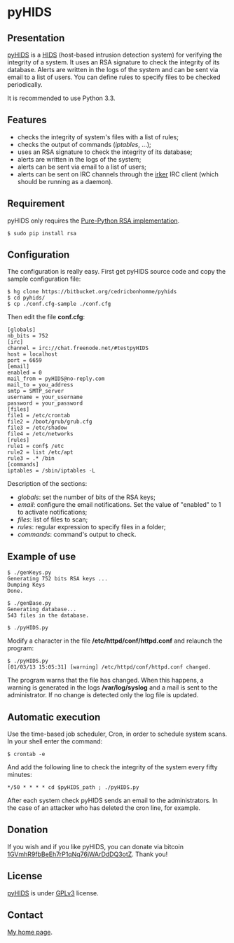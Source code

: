 pyHIDS
======

Presentation
------------
[pyHIDS](https://bitbucket.org/cedricbonhomme/pyhids) is a
[HIDS](http://en.wikipedia.org/wiki/Host-based_intrusion_detection_system)
(host-based intrusion detection system) for verifying the integrity of a system.
It uses an RSA signature to check the integrity of its database.
Alerts are written in the logs of the system and can be sent via email
to a list of users. You can define rules to specify files to be checked periodically.

It is recommended to use Python 3.3.

Features
--------
* checks the integrity of system's files with a list of rules;
* checks the output of commands (*iptables*, ...);
* uses an RSA signature to check the integrity of its database;
* alerts are written in the logs of the system;
* alerts can be sent via email to a list of users;
* alerts can be sent on IRC channels through the [irker](https://gitorious.org/irker) IRC client (which should be running as a daemon).

Requirement
-----------

pyHIDS only requires the [Pure-Python RSA implementation](http://pypi.python.org/pypi/rsa).

    $ sudo pip install rsa

Configuration
-------------
The configuration is really easy. First get pyHIDS source code and copy the sample configuration file:

    $ hg clone https://bitbucket.org/cedricbonhomme/pyhids
    $ cd pyhids/
    $ cp ./conf.cfg-sample ./conf.cfg

Then edit the file **conf.cfg**:

    [globals]
    nb_bits = 752
    [irc]
    channel = irc://chat.freenode.net/#testpyHIDS
    host = localhost
    port = 6659
    [email]
    enabled = 0
    mail_from = pyHIDS@no-reply.com
    mail_to = you_address
    smtp = SMTP_server
    username = your_username
    password = your_password
    [files]
    file1 = /etc/crontab
    file2 = /boot/grub/grub.cfg
    file3 = /etc/shadow
    file4 = /etc/networks
    [rules]
    rule1 = conf$ /etc
    rule2 = list /etc/apt
    rule3 = .* /bin
    [commands]
    iptables = /sbin/iptables -L

Description of the sections:

* *globals*: set the number of bits of the RSA keys;
* *email*: configure the email notifications. Set the value of "enabled" to 1 to activate notifications;
* *files*: list of files to scan;
* *rules*: regular expression to specify files in a folder;
* *commands*: command's output to check.


Example of use
--------------

    $ ./genKeys.py
    Generating 752 bits RSA keys ...
    Dumping Keys
    Done.

    $ ./genBase.py
    Generating database...
    543 files in the database.

    $ ./pyHIDS.py

Modify a character in the file  **/etc/httpd/conf/httpd.conf** and relaunch the program:

    $ ./pyHIDS.py
    [01/03/13 15:05:31] [warning] /etc/httpd/conf/httpd.conf changed.

The program warns that the file has changed. When this happens, a warning is generated
in the logs **/var/log/syslog** and a mail is sent to the administrator.
If no change is detected only the log file is updated.

Automatic execution
-------------------
Use the time-based job scheduler, Cron, in order to schedule system scans. In your shell enter the command:

    $ crontab -e

And add the following line to check the integrity of the system every fifty minutes:

    */50 * * * * cd $pyHIDS_path ; ./pyHIDS.py

After each system check pyHIDS sends an email to the administrators.
In the case of an attacker who has deleted the cron line, for example.

Donation
--------
If you wish and if you like pyHIDS, you can donate via bitcoin
[1GVmhR9fbBeEh7rP1qNq76jWArDdDQ3otZ](https://blockexplorer.com/address/1GVmhR9fbBeEh7rP1qNq76jWArDdDQ3otZ).
Thank you!


License
-------
[pyHIDS](https://bitbucket.org/cedricbonhomme/pyhids/) is under [GPLv3](http://www.gnu.org/licenses/gpl-3.0.txt) license.


Contact
-------
[My home page](http://cedricbonhomme.org/).
